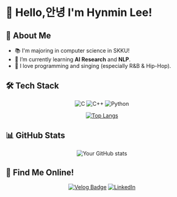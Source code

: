 # 👋 Hello,안녕 I'm Hynmin Lee!

## 🚀 About Me
- 📚 I'm majoring in computer science in SKKU!
- 🌱 I’m currently learning **AI Research** and **NLP**.
- 🎵 I love programming and singing (especially R&B & Hip-Hop).

## 🛠️ Tech Stack
<div align="center">

![C](https://img.shields.io/badge/C-00599C?style=flat&logo=c&logoColor=white)
![C++](https://img.shields.io/badge/C++-00599C?style=flat&logo=c%2B%2B&logoColor=white)
![Python](https://img.shields.io/badge/Python-3776AB?style=flat&logo=python&logoColor=white)

[![Top Langs](https://github-readme-stats.vercel.app/api/top-langs/?username=lhm6199&layout=compact&theme=radical)](https://github.com/lhm6199)
</div>

## 📊 GitHub Stats
<div align="center">

![Your GitHub stats](https://github-readme-stats.vercel.app/api?username=lhm6199&show_icons=true&theme=light)
</div>

## 🔗 Find Me Online!
<div align="center">

[![Velog Badge](https://img.shields.io/badge/Velog-20C997?style=flat&logo=Velog&logoColor=white)](https://velog.io/@your-velog-username)
[![LinkedIn](https://img.shields.io/badge/-LinkedIn-blue)](https://linkedin.com/in/hyunmin-lee-0a7aa623a/)
<div>